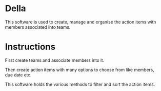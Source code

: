 # Della
 This software is used to create, manage and organise the action items with members associated into teams.
 
# Instructions

First create teams and associate members into it.

Then create action items with many options to choose from like members, due date etc.

This software holds the various methods to filter and sort the action items.


